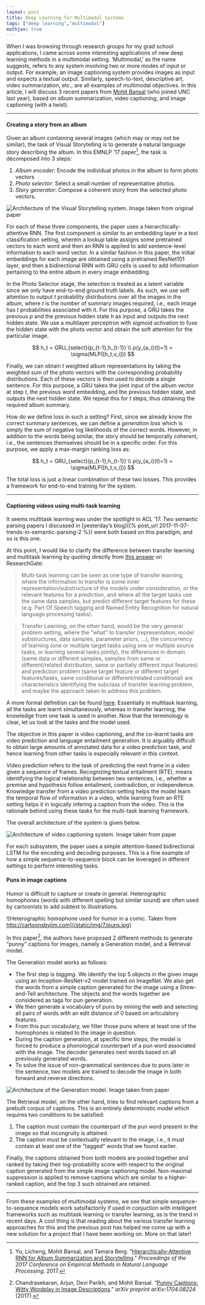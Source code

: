 ```yaml
---
layout: post
title: Deep Learning for Multimodal Systems
tags: ["deep learning","multimodal"]
mathjax: true
---
```


When I was browsing through research groups for my grad school applications, I came across some interesting applications of new deep learning methods in a multimodal setting. ‘Multimodal,’ as the name suggests, refers to any system involving two or more modes of input or output. For example, an image captioning system provides images as input and expects a textual output. Similarly, speech-to-text, descriptive art, video summarization, etc., are all examples of multimodal objectives. In this article, I will discuss 3 recent papers from [Mohit Bansal](http://www.cs.unc.edu/~mbansal/) (who joined UNC last year), based on album summarization, video
captioning, and image captioning (with a twist).

*****

#### Creating a story from an album

Given an album containing several images (which may or may not be similar), the task of Visual Storytelling is to generate a natural language story describing the album. In this EMNLP ’17 paper[^1], the task is decomposed into 3 steps:

1.  *Album encoder*: Encode the individual photos in the album to form photo vectors
2.  *Photo selector*: Select a small number of representative photos.
3.  *Story generator*: Compose a coherent story from the selected photo vectors.

![Architecture of the Visual Storytelling system. Image taken from original paper](/static/img/7/storytelling.png)

For each of these three components, the paper uses a hierarchically-attentive RNN. The first component is similar to an embedding layer in a text classification setting, wherein a lookup table assigns some pretrained vectors to each word and then an RNN is applied to add sentence-level information to each word vector. In a similar fashion in this paper, the initial embeddings for each image are obtained using a pretrained ResNet101 layer, and then a bidirectional RNN with GRU cells is used to add information pertaining to the entire album in every image embedding.

In the Photo Selector stage, the selection is treated as a latent variable since we only have end-to-end ground truth labels. As such, we use soft attention to output $t$ probability distributions over all the images in the album, where $t$ is the number of summary images required, i.e., each image has $t$ probabilities associated with it. For this purpose, a GRU takes the previous $p$ and the previous hidden state *h* as input and outputs the next hidden state. We use a multilayer perceptron with sigmoid activation to fuse the hidden state with the photo vector and obtain the soft attention for the particular image.

$$ h_t = GRU_{select}(p_{t-1},h_{t-1}) \\ p(y_{a_i}(t)=1) = \sigma(MLP([h_t,v_i])) $$

Finally, we can obtain $t$ weighted album representations by taking the weighted sum of the photo vectors with the corresponding probability distributions. Each of these vectors is then used to decode a single sentence. For this purpose, a GRU takes the joint input of the album vector at step $t$, the previous word embedding, and the previous hidden state, and outputs the next hidden state. We repeat this for $t$ steps, thus obtaining the required album summary.

How do we define loss in such a setting? First, since we already know the correct summary sentences, we can define a *generation loss* which is simply the sum of negative log likelihoods of the correct words. However, in addition to the words being similar, the story should be temporally coherent, i.e., the sentences themselves should be in a specific order. For this purpose, we apply a max-margin ranking loss as:

$$ h_t = GRU_{select}(p_{t-1},h_{t-1}) \\ p(y_{a_i}(t)=1) = \sigma(MLP([h_t,v_i])) $$

The total loss is just a linear combination of these two losses. This provides a framework for end-to-end training for the system.

*****

#### Captioning videos using multi-task learning

It seems multitask learning was under the spotlight in ACL ’17. Two semantic parsing papers I discussed in [yesterday’s blog]({% post_url 2017-11-07-trends-in-semantic-parsing-2 %}) were both based on this paradigm, and so is this one.

At this point, I would like to clarify the difference between transfer learning and multitask learning by quoting directly from [this answer](https://www.researchgate.net/post/What_is_the_difference_between_Multi-task_Learning_and_Transfer_Learning) on ResearchGate:


> Multi-task learning can be seen as one type of transfer learning, where the information to transfer is some inner representation/substructure of the models under consideration, or the relevant features for a prediction, and where all
the target tasks use the same data samples, but predict different target
features for these (e.g. Part Of Speech tagging and Named Entity Recognition for
natural language processing tasks).

> Transfer Learning, on the other hand, would be the very general problem setting, where the “what” to transfer (representation, model substructures, data samples, parameter priors, …), the concurrency of learning (one or multiple target tasks using one or multiple source tasks, or learning several tasks jointly), the differences in domain (same data or different samples, samples from same or different/related distribution, same or partially different input features) and prediction problem (same target feature or different target features/tasks, same conditional or different/related conditional) are characteristics identifying the subclass of transfer learning problem, and maybe the approach taken to address this problem.

A more formal definition can be found [here](https://stats.stackexchange.com/questions/255025/difference-between-multitask-learning-and-transfer-learning). Essentially in multitask learning, all the tasks are learnt simultaneously, whereas in transfer learning, the knowledge from one task is used in another. Now that the terminology is clear, let us look at the tasks and the model used.
 
The objective in this paper is video captioning, and the co-learnt tasks are video prediction and language entailment generation. It is arguably difficult to obtain large amounts of annotated data for a video prediction task, and hence learning from other tasks is especially relevant in this context.

Video prediction refers to the task of predicting the next frame in a video given a sequence of frames. Recognizing textual entailment (RTE), means identifying the logical relationship between two sentences, i.e., whether a premise and hypothesis follow entailment, contradiction, or independence. Knowledge transfer from a video prediction setting helps the model learn the temporal flow of information in a video, while learning from an RTE setting helps it in logically infering a caption from the video. This is the rationale behind using these tasks for the multi-task learning framework.

The overall architecture of the system is given below.

![Architecture of video captioning system. Image taken from paper](/static/img/7/captioning.png)

For each subsystem, the paper uses a simple attention-based bidirectional LSTM for the encoding and decoding purposes. This is a fine example of how a simple sequence-to-sequence block can be leveraged in different settings to perform interesting tasks.

#### Puns in image captions

Humor is difficult to capture or create in general. Heterographic homophones (words with different spelling but similar sound) are often used by cartoonists to add subtext to illustrations.

![Heterographic homophone used for humor in a comic. Taken from http://cartoonsbyjim.com](/static/img/7/puns.jpg)

In this paper[^3], the authors have proposed 2 different methods to generate “punny” captions for images, namely a Generation model, and a Retrieval model.

The Generation model works as follows:

* The first step is *tagging*. We identify the top 5 objects in the given image using an Inception-ResNet-v2 model trained on ImageNet. We also get the words from a simple caption generated for the image using a Show-and-Tell architecture. The objects and the words together are considered as tags for pun generation.
* We then generate a vocabulary of puns by mining the web and selecting all pairs of words with an edit distance of 0 based on articulatory features.
* From this pun vocabulary, we filter those puns where at least one of the homophones is related to the image in question.
* During the caption generation, at specific time steps, the model is forced to produce a phonological counterpart of a pun word associated with the image. The decoder generates next words based on all previously generated words.
* To solve the issue of non-grammatical sentences due to puns later in the sentence, two models are trained to decode the image in both forward and reverse directions.

![Architecture of the Generation model. Image taken from paper](/static/img/7/generation.png)

The Retrieval model, on the other hand, tries to find relevant captions from a prebuilt corpus of captions. This is an entirely deterministic model which requires two conditions to be satisfied:

1.  The caption must contain the counterpart of the pun word present in the image so that incongruity is attained.
2.  The caption must be contextually relevant to the image, i.e., it must contain at least one of the "tagged" words that we found earlier.

Finally, the captions obtained from both models are pooled together and ranked by taking their log-probability score with respect to the original caption generated from the simple image captioning model. Non-maximal suppression is applied to remove captions which are similar to a higher-ranked caption, and the top 3 such obtained are retained.

*****

From these examples of multimodal systems, we see that simple sequence-to-sequence models work satsifactorily if used in conjuction with intelligent frameworks such as multitask learning or transfer learning, as is the trend in recent days. A cool thing is that reading about the various transfer learning approaches for this and the previous post has helped me come up with a new solution for a project that I have been working on. More on that later!

[^1]: Yu, Licheng, Mohit Bansal, and Tamara Berg. “[Hierarchically-Attentive RNN for Album Summarization and Storytelling](https://arxiv.org/pdf/1708.02977.pdf).” *Proceedings of the 2017
Conference on Empirical Methods in Natural Language Processing*. 2017.

[^2]: Pasunuru, Ramakanth, and Mohit Bansal. “[Multi-Task Video Captioning with Video and Entailment Generation](https://arxiv.org/pdf/1704.07489.pdf).” *arXiv preprint arXiv:1704.07489* (2017).

[^3]: Chandrasekaran, Arjun, Devi Parikh, and Mohit Bansal. “[Punny Captions: Witty Wordplay in Image Descriptions](https://arxiv.org/pdf/1704.08224.pdf).”  *arXiv preprint arXiv:1704.08224* (2017).
